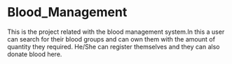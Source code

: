 # Blood_Management

This is the project related with the blood management system.In this a user can search for their blood groups and can own them with the amount of quantity they required. He/She can register themselves and they can also donate blood here.
